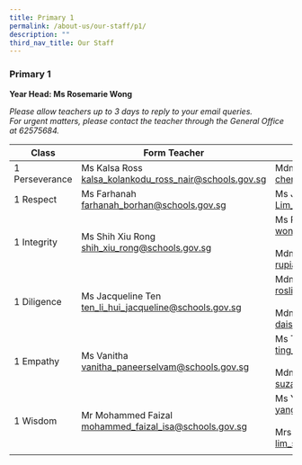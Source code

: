 ```yaml
---
title: Primary 1
permalink: /about-us/our-staff/p1/
description: ""
third_nav_title: Our Staff
---
```

### **Primary 1**
**Year Head: Ms Rosemarie Wong**

_Please allow teachers up to 3 days to reply to your email queries.  
For urgent matters, please contact the teacher through the General Office at 62575684._

| Class | Form Teacher | Co-Form Teacher |
|---|---|---|
| 1 Perseverance | Ms Kalsa Ross<br>[kalsa\_kolankodu\_ross\_nair@schools.gov.sg](mailto:kalsa_kolankodu_ross_nair@schools.gov.sg) | Mdm Chen Ying<br>[chen\_ying\_e@schools.gov.sg](mailto:chen_ying_e@schools.gov.sg)<br> |
| 1 Respect | Ms Farhanah<br>[farhanah\_borhan@schools.gov.sg](mailto:farhanah_borhan@schools.gov.sg) | Ms Jane Ang<br>[Lim\_Meng\_Gek\_Jane@schools.gov.sg](mailto:Lim_Meng_Gek_Jane@schools.gov.sg) |
| 1 Integrity | Ms Shih Xiu Rong<br>[shih\_xiu\_rong@schools.gov.sg](mailto:shih_xiu_rong@schools.gov.sg) | Ms Rosemarie Wong <br>[wong\_li\_ching\_rosemarie@schools.gov.sg](mailto:wong_li_ching_rosemarie@schools.gov.sg)<br><br>Mdm Rupiah Hamzah<br>[rupiah\_hamzah@schools.gov.sg](mailto:rupiah_hamzah@schools.gov.sg)  |
| 1 Diligence | Ms Jacqueline Ten<br>[ten\_li\_hui\_jacqueline@schools.gov.sg](mailto:ten_li_hui_jacqueline@schools.gov.sg) | Mdm Roslindah<br>[roslindah\_buang@schools.gov.sg](mailto:roslindah_buang@schools.gov.sg)<br><br>Mdm Daisy Leela<br>[daisy\_leela\_r\_ramasamy@schools.gov.sg](mailto:daisy_leela_r_ramasamy@schools.gov.sg) |
| 1 Empathy | Ms Vanitha <br>[vanitha\_paneerselvam@schools.gov.sg](mailto:vanitha_paneerselvam@schools.gov.sg) | Ms Ting Shu Han<br>[ting\_shu\_han@schools.gov.sg](mailto:ting_shu_han@schools.gov.sg)<br><br>Mdm Suzanah<br>[suzanah\_rahim@schools.gov.sg](mailto:suzanah_rahim@schools.gov.sg) 
| 1 Wisdom | Mr Mohammed Faizal<br>[mohammed\_faizal\_isa@schools.gov.sg](mailto:mohammed_faizal_isa@schools.gov.sg) | Ms Yang Ge<br>[yang\_ge@schools.gov.sg](mailto:yang_ge@schools.gov.sg) <br><br> Mrs Shallene Tan<br>[lim\_su\_yu\_shallene@schools.gov.sg](mailto:lim_su_yu_shallene@schools.gov.sg) |
|  |  |  |